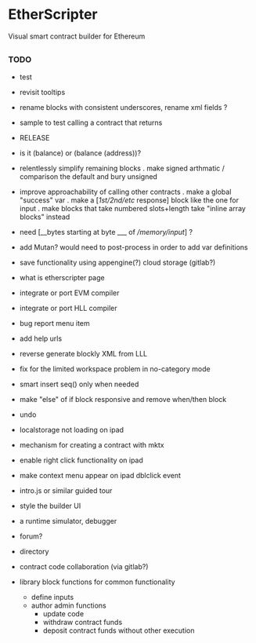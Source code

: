 # EtherScripter
Visual smart contract builder for Ethereum
##

### TODO

* test 
* revisit tooltips
* rename blocks with consistent underscores, rename xml fields ?
* sample to test calling a contract that returns 
* RELEASE

* is it (balance) or (balance (address))?

* relentlessly simplify remaining blocks 
  . make signed arthmatic / comparison the default and bury unsigned

* improve approachability of calling other contracts
  . make a global "success" var 
  . make a [_1st/2nd/etc_ response] block like the one for input
  . make blocks that take numbered slots+length take "inline array blocks" instead

* need [__bytes starting at byte ___ of _/memory/input_] ?


* add Mutan? would need to post-process in order to add var definitions
* save functionality using appengine(?) cloud storage (gitlab?)
* what is etherscripter page
* integrate or port EVM compiler
* integrate or port HLL compiler 
* bug report menu item
* add help urls
* reverse generate blockly XML from LLL
* fix for the limited workspace problem in no-category mode
* smart insert seq() only when needed
* make "else" of if block responsive and remove when/then block
* undo 
* localstorage not loading on ipad
* mechanism for creating a contract with mktx
* enable right click functionality on ipad
* make context menu appear on ipad dblclick event
* intro.js or similar guided tour
* style the builder UI
* a runtime simulator, debugger
* forum?
* directory 
* contract code collaboration (via gitlab?)
* library block functions for common functionality
  - define inputs
  - author admin functions 
    * update code
    * withdraw contract funds
    * deposit contract funds without other execution
